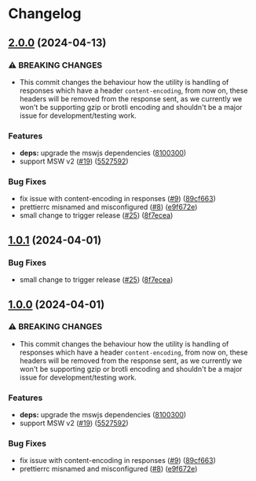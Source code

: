 # Changelog

## [2.0.0](https://github.com/weyert/tapico-msw-webarchive/compare/v1.0.1...v2.0.0) (2024-04-13)


### ⚠ BREAKING CHANGES

* This commit changes the behaviour how the utility is handling of responses which have a header `content-encoding`, from now on, these headers will be removed from the response sent, as we currently we won't be supporting gzip or brotli encoding and shouldn't be a major issue for development/testing work.

### Features

* **deps:** upgrade the mswjs dependencies ([8100300](https://github.com/weyert/tapico-msw-webarchive/commit/81003006d55f6eb754fdf4a5079df309531841f0))
* support MSW v2 ([#19](https://github.com/weyert/tapico-msw-webarchive/issues/19)) ([5527592](https://github.com/weyert/tapico-msw-webarchive/commit/5527592bd76ce2faca5cfb80d2f25e06da639455))


### Bug Fixes

* fix issue with content-encoding in responses ([#9](https://github.com/weyert/tapico-msw-webarchive/issues/9)) ([89cf663](https://github.com/weyert/tapico-msw-webarchive/commit/89cf663a62af1bb3e30e240906997515bad45bde))
* prettierrc misnamed and misconfigured ([#8](https://github.com/weyert/tapico-msw-webarchive/issues/8)) ([e9f672e](https://github.com/weyert/tapico-msw-webarchive/commit/e9f672e5178fd5d31f71b087593cf0900fdb44ed))
* small change to trigger release ([#25](https://github.com/weyert/tapico-msw-webarchive/issues/25)) ([8f7ecea](https://github.com/weyert/tapico-msw-webarchive/commit/8f7ecea5ce14d32f4357ed765be1dde437b04ea1))

## [1.0.1](https://github.com/Tapico/tapico-msw-webarchive/compare/v1.0.0...v1.0.1) (2024-04-01)


### Bug Fixes

* small change to trigger release ([#25](https://github.com/Tapico/tapico-msw-webarchive/issues/25)) ([8f7ecea](https://github.com/Tapico/tapico-msw-webarchive/commit/8f7ecea5ce14d32f4357ed765be1dde437b04ea1))

## [1.0.0](https://github.com/Tapico/tapico-msw-webarchive/compare/v0.5.0...v1.0.0) (2024-04-01)


### ⚠ BREAKING CHANGES

* This commit changes the behaviour how the utility is handling of responses which have a header `content-encoding`, from now on, these headers will be removed from the response sent, as we currently we won't be supporting gzip or brotli encoding and shouldn't be a major issue for development/testing work.

### Features

* **deps:** upgrade the mswjs dependencies ([8100300](https://github.com/Tapico/tapico-msw-webarchive/commit/81003006d55f6eb754fdf4a5079df309531841f0))
* support MSW v2 ([#19](https://github.com/Tapico/tapico-msw-webarchive/issues/19)) ([5527592](https://github.com/Tapico/tapico-msw-webarchive/commit/5527592bd76ce2faca5cfb80d2f25e06da639455))


### Bug Fixes

* fix issue with content-encoding in responses ([#9](https://github.com/Tapico/tapico-msw-webarchive/issues/9)) ([89cf663](https://github.com/Tapico/tapico-msw-webarchive/commit/89cf663a62af1bb3e30e240906997515bad45bde))
* prettierrc misnamed and misconfigured ([#8](https://github.com/Tapico/tapico-msw-webarchive/issues/8)) ([e9f672e](https://github.com/Tapico/tapico-msw-webarchive/commit/e9f672e5178fd5d31f71b087593cf0900fdb44ed))
